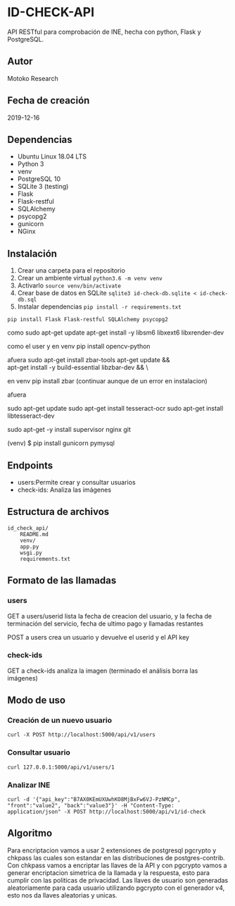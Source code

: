 # ID-CHECK-API

API RESTful para comprobación de INE, hecha con python, Flask y PostgreSQL.

## Autor

Motoko Research

## Fecha de creación 

2019-12-16

## Dependencias

- Ubuntu Linux 18.04 LTS
- Python 3
- venv
- PostgreSQL 10
- SQLite 3 (testing)
- Flask
- Flask-restful
- SQLAlchemy
- psycopg2
- gunicorn
- NGinx

## Instalación

1. Crear una carpeta para el repositorio
2. Crear un ambiente virtual `python3.6 -m venv venv`
3. Activarlo `source venv/bin/activate`
4. Crear base de datos en SQLite `sqlite3 id-check-db.sqlite < id-check-db.sql`
5. Instalar dependencias `pip install -r requirements.txt`

```pip install Flask Flask-restful SQLAlchemy psycopg2``` 

como sudo 
apt-get update
apt-get install -y libsm6 libxext6 libxrender-dev

como el user y en venv
pip install opencv-python

afuera
sudo apt-get install zbar-tools
apt-get update && \
    apt-get install -y build-essential libzbar-dev && \
    
en venv
pip install zbar
(continuar aunque de un error en instalacion)

afuera

sudo apt-get update
sudo apt-get install tesseract-ocr
sudo apt-get install libtesseract-dev

sudo apt-get -y install supervisor nginx git
 
 (venv) $ pip install gunicorn pymysql
 
 
 
## Endpoints

- users:Permite crear y consultar usuarios 
- check-ids: Analiza las imágenes  

## Estructura de archivos

```
id_check_api/
    README.md
    venv/
    app.py
    wsgi.py
    requirements.txt
```

## Formato de las llamadas

### users

GET a users/userid lista la fecha de creacion del usuario, y la fecha de
terminación del servicio, fecha de ultimo pago y llamadas restantes  

POST a users crea un usuario y devuelve el userid y el API key

### check-ids

GET a check-ids analiza la imagen (terminado el análisis borra las imágenes) 

## Modo de uso 

### Creación de un nuevo usuario

```
curl -X POST http://localhost:5000/api/v1/users
```

### Consultar usuario

```
curl 127.0.0.1:5000/api/v1/users/1
```

### Analizar INE

```
curl -d '{"api_key":"B7AX0KEmUXUwhKO8MjBxFw6VJ-PzNMCp", "front":"value2", "back":"value3"}' -H "Content-Type: application/json" -X POST http://localhost:5000/api/v1/id-check
```


## Algoritmo

Para encriptacion vamos a usar 2 extensiones de postgresql pgcrypto y chkpass las
cuales son estandar en las distribuciones de postgres-contrib. 
Con chkpass vamos a encriptar las llaves de la API y con pgcrypto vamos a generar
encriptacion simetrica de la llamada y la respuesta, esto para cumplir con las 
politicas de privacidad.
Las llaves de usuario son generadas aleatoriamente para cada usuario utilizando
pgcrypto con el generador v4, esto nos da llaves aleatorias y unicas.



